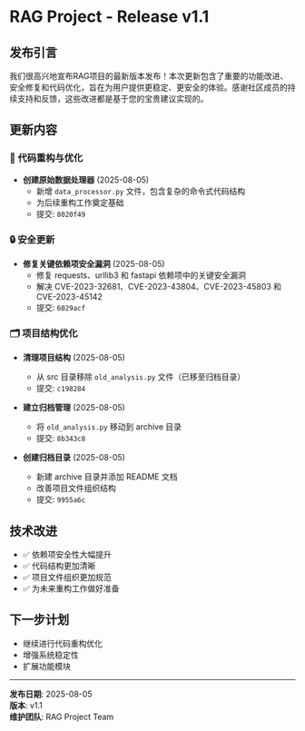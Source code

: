 # RAG Project - Release v1.1

## 发布引言

我们很高兴地宣布RAG项目的最新版本发布！本次更新包含了重要的功能改进、安全修复和代码优化，旨在为用户提供更稳定、更安全的体验。感谢社区成员的持续支持和反馈，这些改进都是基于您的宝贵建议实现的。

## 更新内容

### 🔧 代码重构与优化
- **创建原始数据处理器** (2025-08-05)
  - 新增 `data_processor.py` 文件，包含复杂的命令式代码结构
  - 为后续重构工作奠定基础
  - 提交: `8020f49`

### 🔒 安全更新
- **修复关键依赖项安全漏洞** (2025-08-05)
  - 修复 requests、urllib3 和 fastapi 依赖项中的关键安全漏洞
  - 解决 CVE-2023-32681、CVE-2023-43804、CVE-2023-45803 和 CVE-2023-45142
  - 提交: `6029acf`

### 🗂️ 项目结构优化
- **清理项目结构** (2025-08-05)
  - 从 src 目录移除 `old_analysis.py` 文件（已移至归档目录）
  - 提交: `c198284`

- **建立归档管理** (2025-08-05)
  - 将 `old_analysis.py` 移动到 archive 目录
  - 提交: `8b343c8`

- **创建归档目录** (2025-08-05)
  - 新建 archive 目录并添加 README 文档
  - 改善项目文件组织结构
  - 提交: `9955a6c`

## 技术改进

- ✅ 依赖项安全性大幅提升
- ✅ 代码结构更加清晰
- ✅ 项目文件组织更加规范
- ✅ 为未来重构工作做好准备

## 下一步计划

- 继续进行代码重构优化
- 增强系统稳定性
- 扩展功能模块

---

**发布日期**: 2025-08-05  
**版本**: v1.1  
**维护团队**: RAG Project Team